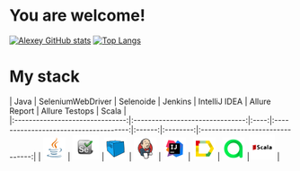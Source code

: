 # You are welcome!
[![Alexey GitHub stats](https://github-readme-stats.vercel.app/api?username=Alexey666-cloud&show_icons=true&theme=radical)](https://github.com/Alexey666-cloud/github-readme-stats)   [![Top Langs](https://github-readme-stats.vercel.app/api/top-langs/?username=Alexey666-cloud&layout=compact)](https://github.com/Alexey666-cloud/github-readme-stats)


# My stack


|              Java               |            SeleniumWebDriver          |  Selenoide |                Jenkins                 |  IntelliJ IDEA | Allure Report    |             Allure Testops             | Scala |   
|:-------------------------------:|:-------------------------------:|:----:|:-------------------------------------:|:------:|:--------:|:-------------------------------:|
| ![Java](/images/Java.png) | ![SeleniumWD](/images/selenium.png) |![Selenoide](/images/Selenoid.png) | ![Jenlins](/images/Jenkins.png) | ![IntelliJ IDEA](/images/Intelij_IDEA.png) | ![Allure Report](/images/Allure_Report.png) | ![Jenkins](/images/AllureTestOps.png) |![Scala](/images/scala.png) | 
